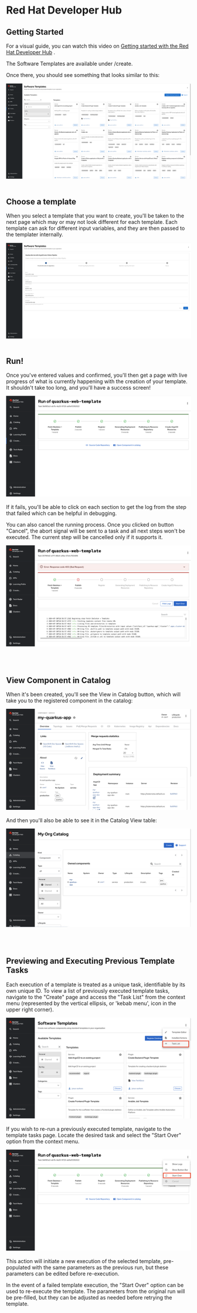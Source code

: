 # Red Hat Developer Hub 

## Getting Started

For a visual guide, you can watch this video on [Getting started with the Red Hat Developer Hub](https://www.youtube.com/watch?v=tvVOC0mFR_4) .

The Software Templates are available under /create. 

Once there, you should see something that looks similar to this:

![Create](./assets/Create.png)
<br> </br>
## Choose a template

When you select a template that you want to create, you'll be taken to the next page which may or may not look different for each template. Each template can ask for different input variables, and they are then passed to the templater internally.

![Create](./assets/Create-2.png)
<br> </br>
## Run!

Once you've entered values and confirmed, you'll then get a page with live progress of what is currently happening with the creation of your template. It shouldn't take too long, and you'll have a success screen!

![Create](./assets/Create-3.png)
<br> </br>
If it fails, you'll be able to click on each section to get the log from the step that failed which can be helpful in debugging.

You can also cancel the running process. Once you clicked on button "Cancel", the abort signal will be sent to a task and all next steps won't be executed. The current step will be cancelled only if it supports it.

![Create](./assets/Create-4.png)

<br> </br>
## View Component in Catalog
When it's been created, you'll see the View in Catalog button, which will take you to the registered component in the catalog:

![Create](./assets/view.png) 
<br> </br>
And then you'll also be able to see it in the Catalog View table:

![Create](./assets/catalog.png) 

<br> </br>
## Previewing and Executing Previous Template Tasks

Each execution of a template is treated as a unique task, identifiable by its own unique ID. To view a list of previously executed template tasks, navigate to the "Create" page and access the "Task List" from the context menu (represented by the vertical ellipsis, or 'kebab menu', icon in the upper right corner).

![Create](./assets/TaskList.png) 
<br> </br>
If you wish to re-run a previously executed template, navigate to the template tasks page. Locate the desired task and select the "Start Over" option from the context menu.

![Create](./assets/startOver.png) 
<br> </br>
This action will initiate a new execution of the selected template, pre-populated with the same parameters as the previous run, but these parameters can be edited before re-execution.

In the event of a failed template execution, the "Start Over" option can be used to re-execute the template. The parameters from the original run will be pre-filled, but they can be adjusted as needed before retrying the template.
